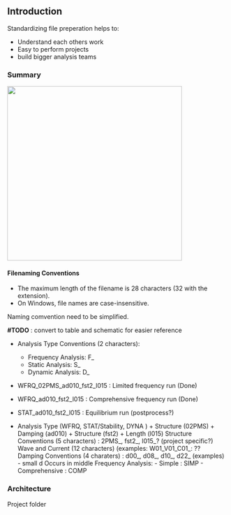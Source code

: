 
## Introduction

Standardizing file preperation helps to:

- Understand each others work
- Easy to perform projects
- build bigger analysis teams

### Summary

<img src="flowcharts/aqwa_naming_.svg" width=400, height=auto/>

#### Filenaming Conventions

- The maximum length of the filename is 28 characters (32 with the extension).
- On Windows, file names are case-insensitive.

Naming comvention need to be simplified.

**#TODO** : convert to table and schematic for easier reference

- Analysis Type Conventions (2 characters):
  - Frequency Analysis: F_
  - Static Analysis: S_
  - Dynamic Analysis: D_

- WFRQ_02PMS_ad010_fst2_l015 : Limited frequency run (Done)
- WFRQ_ad010_fst2_l015 : Comprehensive frequency run (Done)
- STAT_ad010_fst2_l015 : Equilibrium run (postprocess?)
- Analysis Type (WFRQ, STAT/Stability, DYNA ) + Structure (02PMS) + Damping (ad010) + Structure (fst2) + Length (l015)
        Structure Conventions (5 characters) : 2PMS_, fst2_, l015_? (project specific?)
        Wave and Current (12 characters) (examples: W01_V01_C01_: ??
        Damping Conventions (4 charaters) : d00_, d08_, d10_, d22_ (examples)
          - small d Occurs in middle
        Frequency Analysis:
          - Simple : SIMP
          - Comprehensive : COMP

### Architecture

Project folder
